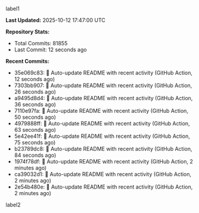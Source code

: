 
label1 
<!-- ACTIVITY_START -->
**Last Updated:** 2025-10-12 17:47:00 UTC

**Repository Stats:**
- Total Commits: 81855
- Last Commit: 12 seconds ago

**Recent Commits:**
- 35e069c83: 🤖 Auto-update README with recent activity (GitHub Action, 12 seconds ago)
- 7303bb907: 🤖 Auto-update README with recent activity (GitHub Action, 26 seconds ago)
- a9495d8d4: 🤖 Auto-update README with recent activity (GitHub Action, 36 seconds ago)
- 7110e97fa: 🤖 Auto-update README with recent activity (GitHub Action, 50 seconds ago)
- 4979888ff: 🤖 Auto-update README with recent activity (GitHub Action, 63 seconds ago)
- 5e42ee41f: 🤖 Auto-update README with recent activity (GitHub Action, 75 seconds ago)
- b23789dc8: 🤖 Auto-update README with recent activity (GitHub Action, 84 seconds ago)
- 1974f78df: 🤖 Auto-update README with recent activity (GitHub Action, 2 minutes ago)
- ca39032d1: 🤖 Auto-update README with recent activity (GitHub Action, 2 minutes ago)
- 2e54b480e: 🤖 Auto-update README with recent activity (GitHub Action, 2 minutes ago)
<!-- ACTIVITY_END -->

label2
